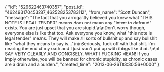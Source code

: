  {
   "id": "529622463740357",
   "post_id": "462493170453287_462528253783112",
   "from_name": "Scott Duncan",
   "message": "The fact that you arrogantly believed you knew what \"THIS NOTE IS LEGAL TENDER\" means does not mean any \"intent to defraud\" exists. You are just upset that you are stupid.\n\nDon't worry though, everyone else is like that too. Ask everyone you know, what \"this note is legal tender\" means. They will make all sorts of bullshit up and say bullshit like \"what they means to say is...\"\n\nSeriously, fuck off with that shit. I'm nearing the end of my oath and I just won't put up with things like that. \n\nI SAY VERY CLEARLY AND CONCISELY, WHAT I FUCKING MEAN! If you imply otherwise, you will be banned for chronic stupidity, as chronic cases are a drain and a burden.",
   "created_time": "2013-06-26T03:30:56+0000"
 }
